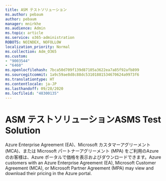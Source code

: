 ```yaml
---
title: ASM テストソリューション
ms.author: pebaum
author: pebaum
manager: mnirkhe
ms.audience: Admin
ms.topic: article
ms.service: o365-administration
ROBOTS: NOINDEX, NOFOLLOW
localization_priority: Normal
ms.collection: Adm_O365
ms.custom:
- "9003544"
- "6460"
ms.openlocfilehash: 7bca50d709f139d87105a3622ea7a85f92afb899
ms.sourcegitcommit: 1a9c59ae8d8c88dc53101881534670624a9973f6
ms.translationtype: HT
ms.contentlocale: ja-JP
ms.lasthandoff: 09/28/2020
ms.locfileid: "48300135"
---
```

# <a name="asms-test-solution"></a><span data-ttu-id="db30c-102">ASM テストソリューション</span><span class="sxs-lookup"><span data-stu-id="db30c-102">ASMS Test Solution</span></span>

<span data-ttu-id="db30c-103">Azure Enterprise Agreement (EA)、Microsoft カスタマーアグリーメント (MCA)、または Microsoft パートナーアグリーメント (MPA) をご利用のAzureのお客様は、Azure ポータルで価格を表示およびダウンロードできます。</span><span class="sxs-lookup"><span data-stu-id="db30c-103">Azure customers with an Azure Enterprise Agreement (EA), Microsoft Customer Agreement (MCA), or Microsoft Partner Agreement (MPA) may view and download their pricing in the Azure portal.</span></span>
